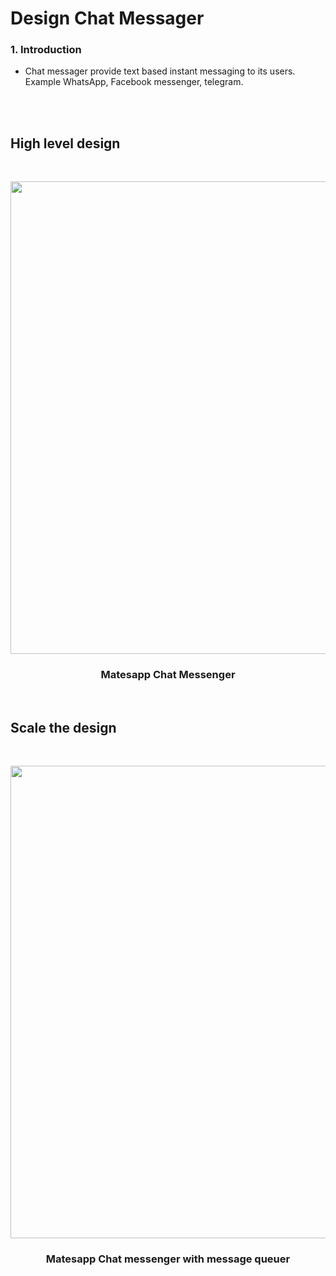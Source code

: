 # Design Chat Messager
### 1. Introduction
 * Chat messager provide text based instant messaging to its users. Example WhatsApp, Facebook messenger, telegram.
 <br>
 <br>












## High level design
 <br>
<p align="center">
	
<img src="https://user-images.githubusercontent.com/57604500/124808014-b5814580-df5e-11eb-9955-c16c36b50cb4.png" width=756>
<br />
<h3 align="center">Matesapp Chat Messenger</h3>
</p>

<br/>


## Scale the design

 <br>
<p align="center">
	
<img src="https://user-images.githubusercontent.com/57604500/124809924-f9754a00-df60-11eb-9e38-c38c5d585f00.png" width=756>
<br />
<h3 align="center">Matesapp Chat messenger with message queuer</h3>
</p>

<br/>
